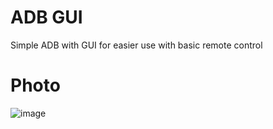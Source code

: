 # ADB GUI
Simple ADB with GUI for easier use with basic remote control

# Photo
![image](https://github.com/user-attachments/assets/92cd4b35-9c12-49f5-9440-45114dc750a3)
